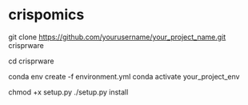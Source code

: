 # crispomics
git clone https://github.com/yourusername/your_project_name.git crisprware

cd crisprware

conda env create -f environment.yml
conda activate your_project_env

chmod +x setup.py
./setup.py install
